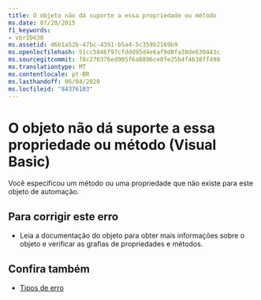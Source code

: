 ```yaml
---
title: O objeto não dá suporte a essa propriedade ou método
ms.date: 07/20/2015
f1_keywords:
- vbrID438
ms.assetid: d6b1a52b-47bc-4391-b5a4-5c359b2169b9
ms.openlocfilehash: 51cc5846f97cfddd95d4e6af9d8fa38de630443c
ms.sourcegitcommit: f8c270376ed905f6a8896ce0fe25b4f4b38ff498
ms.translationtype: MT
ms.contentlocale: pt-BR
ms.lasthandoff: 06/04/2020
ms.locfileid: "84376103"
---
```

# <a name="object-doesnt-support-this-property-or-method-visual-basic"></a>O objeto não dá suporte a essa propriedade ou método (Visual Basic)
Você especificou um método ou uma propriedade que não existe para este objeto de automação.  
  
## <a name="to-correct-this-error"></a>Para corrigir este erro  
  
- Leia a documentação do objeto para obter mais informações sobre o objeto e verificar as grafias de propriedades e métodos.  
  
## <a name="see-also"></a>Confira também

- [Tipos de erro](../programming-guide/language-features/error-types.md)
